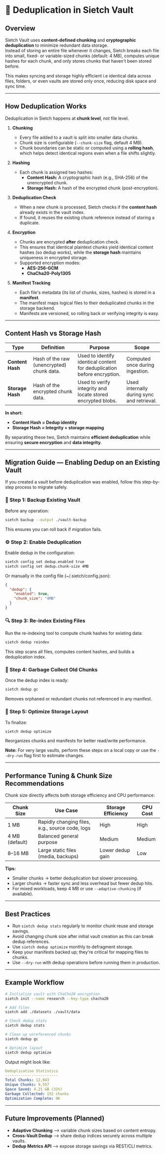 # 🔁 Deduplication in Sietch Vault

## Overview

Sietch Vault uses **content-defined chunking** and **cryptographic deduplication** to minimize redundant data storage.  
Instead of storing an entire file whenever it changes, Sietch breaks each file into small, fixed- or variable-sized chunks (default: 4 MB), computes unique hashes for each chunk, and only stores chunks that haven't been stored before.

This makes syncing and storage highly efficient i.e identical data across files, folders, or even vaults are stored only once, reducing disk space and sync time.

---

## How Deduplication Works

Deduplication in Sietch happens at **chunk level**, not file level.

1. **Chunking**
   - Every file added to a vault is split into smaller data chunks.
   - Chunk size is configurable (`--chunk-size` flag, default 4 MB).
   - Chunk boundaries can be static or computed using a **rolling hash**, which helps detect identical regions even when a file shifts slightly.

2. **Hashing**
   - Each chunk is assigned two hashes:
     - **Content Hash:** A cryptographic hash (e.g., SHA-256) of the unencrypted chunk.
     - **Storage Hash:** A hash of the encrypted chunk (post-encryption).

3. **Deduplication Check**
   - When a new chunk is processed, Sietch checks if the **content hash** already exists in the vault index.
   - If found, it reuses the existing chunk reference instead of storing a duplicate.

4. **Encryption**
   - Chunks are encrypted **after** deduplication check.
   - This ensures that identical plaintext chunks yield identical content hashes (so dedup works), while the **storage hash** maintains uniqueness in encrypted storage.
   - Supported encryption modes:
     - **AES-256-GCM**
     - **ChaCha20-Poly1305**

5. **Manifest Tracking**
   - Each file's metadata (its list of chunks, sizes, hashes) is stored in a **manifest**.
   - The manifest maps logical files to their deduplicated chunks in the storage backend.
   - Manifests are versioned, so rolling back or verifying integrity is easy.

---

## Content Hash vs Storage Hash

| Type | Definition | Purpose | Scope |
|------|-------------|----------|--------|
| **Content Hash** | Hash of the raw (unencrypted) chunk data. | Used to identify identical content for deduplication before encryption. | Computed once during ingestion. |
| **Storage Hash** | Hash of the encrypted chunk data. | Used to verify integrity and locate stored encrypted blobs. | Used internally during sync and retrieval. |

**In short:**
- **Content Hash = Dedup identity**
- **Storage Hash = Integrity + storage mapping**

By separating these two, Sietch maintains **efficient deduplication** while ensuring **secure encryption** and **data integrity**.

---

## Migration Guide — Enabling Dedup on an Existing Vault

If you created a vault before deduplication was enabled, follow this step-by-step process to migrate safely.

### 🧩 Step 1: Backup Existing Vault
Before any operation:
```bash
sietch backup --output ./vault-backup
```
This ensures you can roll back if migration fails.

### ⚙️ Step 2: Enable Deduplication
Enable dedup in the configuration:

```bash
sietch config set dedup.enabled true
sietch config set dedup.chunk-size 4MB
```
Or manually in the config file (~/.sietch/config.json):

```json
{
  "dedup": {
    "enabled": true,
    "chunk_size": "4MB"
  }
}
```

### 🔍 Step 3: Re-index Existing Files
Run the re-indexing tool to compute chunk hashes for existing data:

```bash
sietch dedup reindex
```
This step scans all files, computes content hashes, and builds a deduplication index.

### 🧼 Step 4: Garbage Collect Old Chunks
Once the dedup index is ready:

```bash
sietch dedup gc
```
Removes orphaned or redundant chunks not referenced in any manifest.

### 🧠 Step 5: Optimize Storage Layout
To finalize:

```bash
sietch dedup optimize
```
Reorganizes chunks and manifests for better read/write performance.

**Note:** For very large vaults, perform these steps on a local copy or use the `--dry-run` flag first to estimate changes.

---

## Performance Tuning & Chunk Size Recommendations

Chunk size directly affects both storage efficiency and CPU performance:

| Chunk Size | Use Case | Storage Efficiency | CPU Cost |
|------------|----------|-------------------|----------|
| 1 MB | Rapidly changing files, e.g., source code, logs | High | High |
| 4 MB (default) | Balanced general purpose | Medium | Medium |
| 8–16 MB | Large static files (media, backups) | Lower dedup gain | Low |

**Tips:**
- Smaller chunks → better deduplication but slower processing.
- Larger chunks → faster sync and less overhead but fewer dedup hits.
- For mixed workloads, keep 4 MB or use `--adaptive-chunking` (if available).

---

## Best Practices

- Run `sietch dedup stats` regularly to monitor chunk reuse and storage savings.
- Avoid changing chunk size after initial vault creation as this can break dedup references.
- Use `sietch dedup optimize` monthly to defragment storage.
- Keep your manifests backed up; they're critical for mapping files to chunks.
- Use `--dry-run` with dedup operations before running them in production.

---

## Example Workflow

```bash
# Initialize vault with ChaCha20 encryption
sietch init --name research --key-type chacha20

# Add files
sietch add ./datasets ./vault/data

# Check dedup stats
sietch dedup stats

# Clean up unreferenced chunks
sietch dedup gc

# Optimize layout
sietch dedup optimize
```

Output might look like:

```yaml
Deduplication Statistics
------------------------
Total Chunks: 12,843
Unique Chunks: 9,557
Space Saved: 4.21 GB (32%)
Garbage Collected: 152 chunks
Optimization Complete: OK
```

---

## Future Improvements (Planned)

- **Adaptive Chunking** --> variable chunk sizes based on content entropy.
- **Cross-Vault Dedup** --> share dedup indices securely across multiple vaults.
- **Dedup Metrics API** --> expose storage savings via REST/CLI metrics.